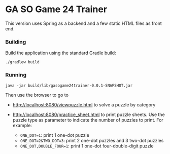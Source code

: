 GA SO Game 24 Trainer
=====================

This version uses Spring as a backend and a few static HTML files as front end.

### Building
Build the application using the standard Gradle build:

    ./gradlew build

### Running

    java -jar build/lib/gasogame24trainer-0.0.1-SNAPSHOT.jar

Then use the browser to go to

- <http://localhost:8080/viewpuzzle.html> to solve a puzzle by category

- <http://localhost:8080/practice_sheet.html> to print puzzle sheets.
  Use the puzzle type as parameter to indicate the number of puzzles
  to print.  For example:

    - `ONE_DOT=1`: print 1 one-dot puzzle
    - `ONE_DOT=2&TWO_DOT=3`: print 2 one-dot puzzles and 3 two-dot
      puzzles
    - `ONE_DOT,DOUBLE_FOUR=1`: print 1 one-dot four-double-digit puzzle
